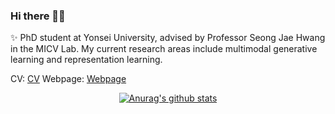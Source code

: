 ### Hi there 💛💚
✨ PhD student at Yonsei University, advised by Professor Seong Jae Hwang in the MICV Lab.
My current research areas include multimodal generative learning and representation learning.


CV: [CV](https://github.com/dnwjddl/dnwjddl/blob/main/CV-250606.pdf) 
Webpage: [Webpage](dnwjddl.github.io)

<div align=center> 
	
[![Anurag's github stats](https://github-readme-stats.vercel.app/api?username=dnwjddl&theme=dark&show_icons=True)](https://github.com/anuraghazra/github-readme-stats)


 </div>

<!--
<div align=center> 
 
 [![HITS](https://hits.seeyoufarm.com/api/count/incr/badge.svg?url=https%3A%2F%2Fgithub.com%2Fdnwjddl&count_bg=%2361E95D&title_bg=%23555555&icon=&icon_color=black&title=visitors&edge_flat=false)](https://hits.seeyoufarm.com) [![Gmail Badge](https://img.shields.io/badge/Gmail-d14836?style=flat-square&logo=Gmail&logoColor=white&link=mailto:woojung980305@gmail.com)](woojung980305@gmail.com)
	
**dnwjddl/dnwjddl** is a ✨ _special_ ✨ repository because its `README.md` (this file) appears on your GitHub profile.
dark, radical, merko, gruvbox, tokyonight, onedark, cobalt, synthwave, highcontrast, dracula
 
[![HITS](https://hits.seeyoufarm.com/api/count/incr/badge.svg?url=https%3A%2F%2Fgithub.com%2Fdnwjddl&count_bg=%2379C83D&title_bg=%23555555&icon=&icon_color=%23E7E7E7&title=hits&edge_flat=false)](https://hits.seeyoufarm.com)


Here are some ideas to get you started:
🌱 I’m currently interested in "GAN" and "Reinforcement Learning"
- 🔭 I’m currently working on ...
- 🌱 I’m currently learning ...
- 👯 I’m looking to collaborate on ...
- 🤔 I’m looking for help with ...
- 💬 Ask me about ...
- 📫 How to reach me: ...
- 😄 Pronouns: ...
- ⚡ Fun fact: ...
-->
